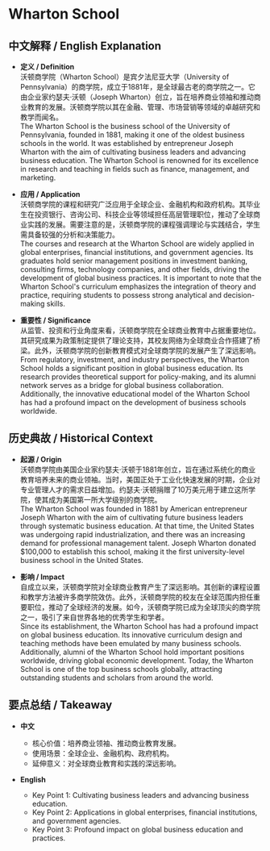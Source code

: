 # Wharton School

## 中文解释 / English Explanation

* **定义 / Definition**  
  沃顿商学院（Wharton School）是宾夕法尼亚大学（University of Pennsylvania）的商学院，成立于1881年，是全球最古老的商学院之一。它由企业家约瑟夫·沃顿（Joseph Wharton）创立，旨在培养商业领袖和推动商业教育的发展。沃顿商学院以其在金融、管理、市场营销等领域的卓越研究和教学而闻名。  
  The Wharton School is the business school of the University of Pennsylvania, founded in 1881, making it one of the oldest business schools in the world. It was established by entrepreneur Joseph Wharton with the aim of cultivating business leaders and advancing business education. The Wharton School is renowned for its excellence in research and teaching in fields such as finance, management, and marketing.

* **应用 / Application**  
  沃顿商学院的课程和研究广泛应用于全球企业、金融机构和政府机构。其毕业生在投资银行、咨询公司、科技企业等领域担任高层管理职位，推动了全球商业实践的发展。需要注意的是，沃顿商学院的课程强调理论与实践结合，学生需具备较强的分析和决策能力。  
  The courses and research at the Wharton School are widely applied in global enterprises, financial institutions, and government agencies. Its graduates hold senior management positions in investment banking, consulting firms, technology companies, and other fields, driving the development of global business practices. It is important to note that the Wharton School's curriculum emphasizes the integration of theory and practice, requiring students to possess strong analytical and decision-making skills.

* **重要性 / Significance**  
  从监管、投资和行业角度来看，沃顿商学院在全球商业教育中占据重要地位。其研究成果为政策制定提供了理论支持，其校友网络为全球商业合作搭建了桥梁。此外，沃顿商学院的创新教育模式对全球商学院的发展产生了深远影响。  
  From regulatory, investment, and industry perspectives, the Wharton School holds a significant position in global business education. Its research provides theoretical support for policy-making, and its alumni network serves as a bridge for global business collaboration. Additionally, the innovative educational model of the Wharton School has had a profound impact on the development of business schools worldwide.

## 历史典故 / Historical Context

* **起源 / Origin**  
  沃顿商学院由美国企业家约瑟夫·沃顿于1881年创立，旨在通过系统化的商业教育培养未来的商业领袖。当时，美国正处于工业化快速发展的时期，企业对专业管理人才的需求日益增加。约瑟夫·沃顿捐赠了10万美元用于建立这所学院，使其成为美国第一所大学级别的商学院。  
  The Wharton School was founded in 1881 by American entrepreneur Joseph Wharton with the aim of cultivating future business leaders through systematic business education. At that time, the United States was undergoing rapid industrialization, and there was an increasing demand for professional management talent. Joseph Wharton donated $100,000 to establish this school, making it the first university-level business school in the United States.

* **影响 / Impact**  
  自成立以来，沃顿商学院对全球商业教育产生了深远影响。其创新的课程设置和教学方法被许多商学院效仿。此外，沃顿商学院的校友在全球范围内担任重要职位，推动了全球经济的发展。如今，沃顿商学院已成为全球顶尖的商学院之一，吸引了来自世界各地的优秀学生和学者。  
  Since its establishment, the Wharton School has had a profound impact on global business education. Its innovative curriculum design and teaching methods have been emulated by many business schools. Additionally, alumni of the Wharton School hold important positions worldwide, driving global economic development. Today, the Wharton School is one of the top business schools globally, attracting outstanding students and scholars from around the world.

## 要点总结 / Takeaway

* **中文**  
  - 核心价值：培养商业领袖、推动商业教育发展。
  - 使用场景：全球企业、金融机构、政府机构。
  - 延伸意义：对全球商业教育和实践的深远影响。

* **English**  
  - Key Point 1: Cultivating business leaders and advancing business education.
  - Key Point 2: Applications in global enterprises, financial institutions, and government agencies.
  - Key Point 3: Profound impact on global business education and practices.